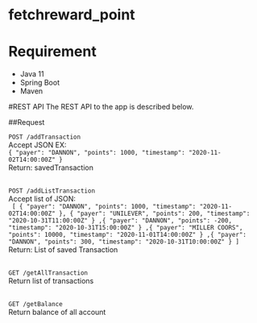 # fetchreward_point
# Requirement
- Java 11
- Spring Boot
- Maven


#REST API
The REST API to the app is described below.

##Request

`POST /addTransaction`<br>
Accept JSON EX: <br>`{ "payer": "DANNON", "points": 1000, "timestamp": "2020-11-02T14:00:00Z" }`<br>
Return: savedTransaction <br><br>

`POST /addListTransaction`<br>
Accept list of JSON: <br>
   `
   [
       { "payer": "DANNON", "points": 1000, "timestamp": "2020-11-02T14:00:00Z" },
       { "payer": "UNILEVER", "points": 200, "timestamp": "2020-10-31T11:00:00Z" }
       ,{ "payer": "DANNON", "points": -200, "timestamp": "2020-10-31T15:00:00Z" }
       ,{ "payer": "MILLER COORS", "points": 10000, "timestamp": "2020-11-01T14:00:00Z" }
       ,{ "payer": "DANNON", "points": 300, "timestamp": "2020-10-31T10:00:00Z" }
       ]` 
Return: List of saved Transaction<br><br>

`GET /getAllTransaction`<br>
Return list of transactions<br><br>

`GET /getBalance`<br>
Return  balance of all account